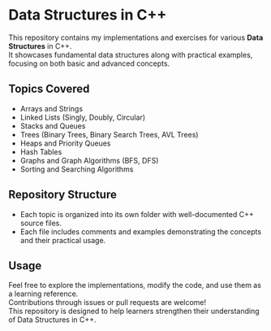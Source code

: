 # Data Structures in C++

This repository contains my implementations and exercises for various **Data Structures** in C++.  
It showcases fundamental data structures along with practical examples, focusing on both basic and advanced concepts.

## Topics Covered
- Arrays and Strings
- Linked Lists (Singly, Doubly, Circular)
- Stacks and Queues
- Trees (Binary Trees, Binary Search Trees, AVL Trees)
- Heaps and Priority Queues
- Hash Tables
- Graphs and Graph Algorithms (BFS, DFS)
- Sorting and Searching Algorithms

## Repository Structure
- Each topic is organized into its own folder with well-documented C++ source files.
- Each file includes comments and examples demonstrating the concepts and their practical usage.

## Usage
Feel free to explore the implementations, modify the code, and use them as a learning reference.  
Contributions through issues or pull requests are welcome!  
This repository is designed to help learners strengthen their understanding of Data Structures in C++.
